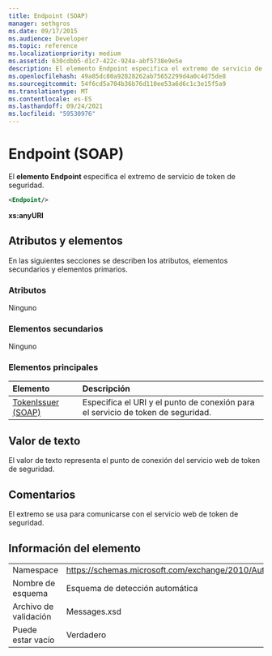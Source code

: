 ```yaml
---
title: Endpoint (SOAP)
manager: sethgros
ms.date: 09/17/2015
ms.audience: Developer
ms.topic: reference
ms.localizationpriority: medium
ms.assetid: 630cdbb5-d1c7-422c-924a-abf5738e9e5e
description: El elemento Endpoint especifica el extremo de servicio de token de seguridad.
ms.openlocfilehash: 49a85dc80a92828262ab75652299d4a0c4d75de8
ms.sourcegitcommit: 54f6cd5a704b36b76d110ee53a6d6c1c3e15f5a9
ms.translationtype: MT
ms.contentlocale: es-ES
ms.lasthandoff: 09/24/2021
ms.locfileid: "59530976"
---
```

# <a name="endpoint-soap"></a>Endpoint (SOAP)

El **elemento Endpoint** especifica el extremo de servicio de token de seguridad. 
  
```XML
<Endpoint/>
```

 **xs:anyURI**
## <a name="attributes-and-elements"></a>Atributos y elementos

En las siguientes secciones se describen los atributos, elementos secundarios y elementos primarios.
  
### <a name="attributes"></a>Atributos

Ninguno
  
### <a name="child-elements"></a>Elementos secundarios

Ninguno
  
### <a name="parent-elements"></a>Elementos principales

|**Elemento**|**Descripción**|
|:-----|:-----|
|[TokenIssuer (SOAP)](tokenissuer-soap.md) <br/> |Especifica el URI y el punto de conexión para el servicio de token de seguridad.  <br/> |
   
## <a name="text-value"></a>Valor de texto

El valor de texto representa el punto de conexión del servicio web de token de seguridad.
  
## <a name="remarks"></a>Comentarios

El extremo se usa para comunicarse con el servicio web de token de seguridad.
  
## <a name="element-information"></a>Información del elemento

|||
|:-----|:-----|
|Namespace  <br/> |https://schemas.microsoft.com/exchange/2010/Autodiscover  <br/> |
|Nombre de esquema  <br/> |Esquema de detección automática  <br/> |
|Archivo de validación  <br/> |Messages.xsd  <br/> |
|Puede estar vacío  <br/> |Verdadero  <br/> |
   


